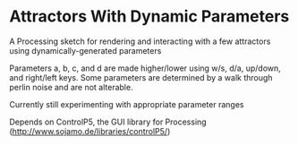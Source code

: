 # Attractors With Dynamic Parameters

A Processing sketch for rendering and interacting with a few attractors using dynamically-generated parameters

Parameters a, b, c, and d are made higher/lower using w/s, d/a, up/down, and right/left keys.
Some parameters are determined by a walk through perlin noise and are not alterable.

Currently still experimenting with appropriate parameter ranges

Depends on ControlP5, the GUI library for Processing (http://www.sojamo.de/libraries/controlP5/)